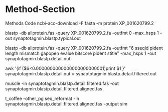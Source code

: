 # Method-Section
Methods Code
ncbi-acc-download -F fasta -m protein XP_001620799.2

blastp -db allprotein.fas -query XP_001620799.2.fa -outfmt 0 -max_hsps 1 -out synaptotagmin.blastp.typical.out

blastp -db allprotein.fas -query XP_001620799.2.fa -outfmt "6 sseqid pident length mismatch gapopen evalue bitscore pident stitle" -max_hsps 1 -out synaptotagmin.blastp.detail.out

awk '{if ($6<0.0000000000000000000000001)print $1 }' synaptotagmin.blastp.detail.out > synaptotagmin.blastp.detail.filtered.out

muscle -in synaptotagmin.blastp.detail.filtered.fas -out synaptotagmin.blastp.detail.filtered.aligned.fas

t_coffee -other_pg seq_reformat -in synaptotagmin.blastp.detail.filtered.aligned.fas -output sim
